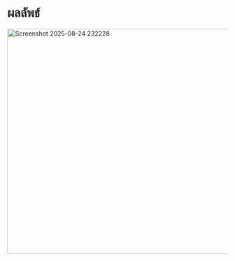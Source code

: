 # ผลลัพธ์
<img width="1086" height="516" alt="Screenshot 2025-08-24 232228" src="https://github.com/user-attachments/assets/28020716-83d3-4d7b-be6f-9489f4cb033f" />
